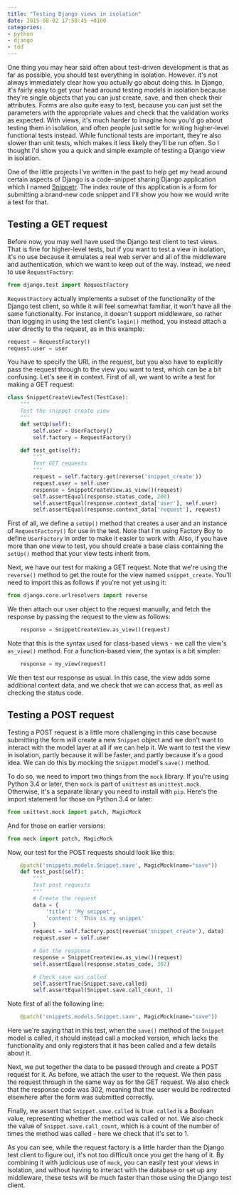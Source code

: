 ```yaml
---
title: "Testing Django views in isolation"
date: 2015-08-02 17:58:45 +0100
categories: 
- python
- django
- tdd
---
```


One thing you may hear said often about test-driven development is that as far as possible, you should test everything in isolation. However. it's not always immediately clear how you actually go about doing this. In Django, it's fairly easy to get your head around testing models in isolation because they're single objects that you can just create, save, and then check their attributes. Forms are also quite easy to test, because you can just set the parameters with the appropriate values and check that the validation works as expected. With views, it's much harder to imagine how you'd go about testing them in isolation, and often people just settle for writing higher-level functional tests instead. While functional tests are important, they're also slower than unit tests, which makes it less likely they'll be run often. So I thought I'd show you a quick and simple example of testing a Django view in isolation.

One of the little projects I've written in the past to help get my head around certain aspects of Django is a code-snippet sharing Django application which I named [Snippetr](https://github.com/matthewbdaly/snippetr). The index route of this application is a form for submitting a brand-new code snippet and I'll show you how we would write a test for that.

Testing a GET request
---------------------

Before now, you may well have used the Django test client to test views. That is fine for higher-level tests, but if you want to test a view in isolation, it's no use because it emulates a real web server and all of the middleware and authentication, which we want to keep out of the way. Instead, we need to use `RequestFactory`:

```python
from django.test import RequestFactory
```

`RequestFactory` actually implements a subset of the functionality of the Django test client, so while it will feel somewhat familiar, it won't have all the same functionality. For instance, it doesn't support middleware, so rather than logging in using the test client's `login()` method, you instead attach a user directly to the request, as in this example:

```python
request = RequestFactory()
request.user = user
```

You have to specify the URL in the request, but you also have to explicitly pass the request through to the view you want to test, which can be a bit confusing. Let's see it in context. First of all, we want to write a test for making a GET request:

```python
class SnippetCreateViewTest(TestCase):
    """
    Test the snippet create view
    """
    def setUp(self):
        self.user = UserFactory()
        self.factory = RequestFactory()

    def test_get(self):
        """
        Test GET requests
        """
        request = self.factory.get(reverse('snippet_create'))
        request.user = self.user
        response = SnippetCreateView.as_view()(request)
        self.assertEqual(response.status_code, 200)
        self.assertEqual(response.context_data['user'], self.user)
        self.assertEqual(response.context_data['request'], request)
```

First of all, we define a `setUp()` method that creates a user and an instance of `RequestFactory()` for use in the test. Note that I'm using Factory Boy to define `UserFactory` in order to make it easier to work with. Also, if you have more than one view to test, you should create a base class containing the `setUp()` method that your view tests inherit from.

Next, we have our test for making a GET request. Note that we're using the `reverse()` method to get the route for the view named `snippet_create`. You'll need to import this as follows if you're not yet using it:

```python
from django.core.urlresolvers import reverse
```

We then attach our user object to the request manually, and fetch the response by passing the request to the view as follows:

```python
    response = SnippetCreateView.as_view()(request)
```

Note that this is the syntax used for class-based views - we call the view's `as_view()` method. For a function-based view, the syntax is a bit simpler:

```python
    response = my_view(request)
```

We then test our response as usual. In this case, the view adds some additional context data, and we check that we can access that, as well as checking the status code.

Testing a POST request
----------------------

Testing a POST request is a little more challenging in this case because submitting the form will create a new `Snippet` object and we don't want to interact with the model layer at all if we can help it. We want to test the view in isolation, partly because it will be faster, and partly because it's a good idea. We can do this by mocking the `Snippet` model's `save()` method.

To do so, we need to import two things from the `mock` library. If you're using Python 3.4 or later, then `mock` is part of `unittest` as `unittest.mock`. Otherwise, it's a separate library you need to install with `pip`. Here's the import statement for those on Python 3.4 or later:

```python
from unittest.mock import patch, MagicMock
```

And for those on earlier versions:

```python
from mock import patch, MagicMock
```

Now, our test for the POST requests should look like this:

```python
    @patch('snippets.models.Snippet.save', MagicMock(name="save"))
    def test_post(self):
        """
        Test post requests
        """
        # Create the request
        data = {
            'title': 'My snippet',
            'content': 'This is my snippet'
        }
        request = self.factory.post(reverse('snippet_create'), data)
        request.user = self.user

        # Get the response
        response = SnippetCreateView.as_view()(request)
        self.assertEqual(response.status_code, 302)

        # Check save was called
        self.assertTrue(Snippet.save.called)
        self.assertEqual(Snippet.save.call_count, 1)
```

Note first of all the following line:

```python
    @patch('snippets.models.Snippet.save', MagicMock(name="save"))
```

Here we're saying that in this test, when the `save()` method of the `Snippet` model is called, it should instead call a mocked version, which lacks the functionality and only registers that it has been called and a few details about it.

Next, we put together the data to be passed through and create a POST request for it. As before, we attach the user to the request. We then pass the request through in the same way as for the GET request. We also check that the response code was 302, meaning that the user would be redirected elsewhere after the form was submitted correctly.

Finally, we assert that `Snippet.save.called` is true. `called` is a Boolean value, representing whether the method was called or not. We also check the value of `Snippet.save.call_count`, which is a count of the number of times the method was called - here we check that it's set to 1.

As you can see, while the request factory is a little harder than the Django test client to figure out, it's not too difficult once you get the hang of it. By combining it with judicious use of `mock`, you can easily test your views in isolation, and without having to interact with the database or set up any middleware, these tests will be much faster than those using the Django test client.
